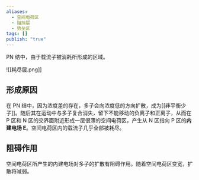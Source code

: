 ```yaml
---
aliases:
  - 空间电荷区
  - 阻挡层
  - 势垒区
tags: []
publish: "true"
---
```


PN 结中，由于载流子被消耗所形成的区域。

![[耗尽层.png]]

## 形成原因

在 PN 结中，因为浓度差的存在，多子会向浓度低的方向扩散，成为[[非平衡少子]]。随后其在运动中与多子复合消失，留下不能移动的负离子和正离子，从而在 P 区和 N 区的交界面附近形成一层很薄的空间电荷区，产生从 N 区指向 P 区的**内建电场 E**。空间电荷区内的载流子几乎全部被耗尽。

## 阻碍作用

空间电荷区所产生的内建电场对多子的扩散有阻碍作用。随着空间电荷区变宽，扩散将减弱。